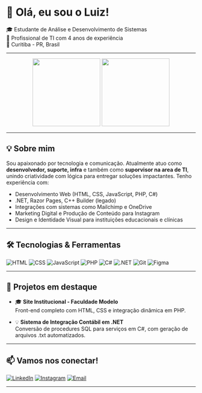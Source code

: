 # 👋 Olá, eu sou o Luiz!

🎓 Estudante de Análise e Desenvolvimento de Sistemas  
💼 Profissional de TI com 4 anos de experiência    
📍 Curitiba - PR, Brasil

---

<p align="center"> <img height="180em" src="https://github-readme-stats.vercel.app/api?username=Luiz067&show_icons=true&theme=tokyonight&hide_border=false&count_private=true" /> <img height="180em" src="https://github-readme-stats.vercel.app/api/top-langs/?username=Luiz067&layout=compact&langs_count=8&theme=tokyonight&hide_border=false"/> </p>

---

## 💡 Sobre mim

Sou apaixonado por tecnologia e comunicação. Atualmente atuo como **desenvolvedor, suporte, infra** e também como **suporvisor na area de TI**, unindo criatividade com lógica para entregar soluções impactantes. Tenho experiência com:

- Desenvolvimento Web (HTML, CSS, JavaScript, PHP, C#)
- .NET, Razor Pages, C++ Builder (legado)
- Integrações com sistemas como Mailchimp e OneDrive
- Marketing Digital e Produção de Conteúdo para Instagram
- Design e Identidade Visual para instituições educacionais e clínicas

---

## 🛠️ Tecnologias & Ferramentas

![HTML](https://img.shields.io/badge/-HTML5-E34F26?style=flat-square&logo=html5&logoColor=white)
![CSS](https://img.shields.io/badge/-CSS3-1572B6?style=flat-square&logo=css3)
![JavaScript](https://img.shields.io/badge/-JavaScript-F7DF1E?style=flat-square&logo=javascript&logoColor=black)
![PHP](https://img.shields.io/badge/-PHP-777BB4?style=flat-square&logo=php&logoColor=white)
![C#](https://img.shields.io/badge/-C%23-239120?style=flat-square&logo=c-sharp&logoColor=white)
![.NET](https://img.shields.io/badge/-.NET-512BD4?style=flat-square&logo=dotnet&logoColor=white)
![Git](https://img.shields.io/badge/-Git-F05032?style=flat-square&logo=git&logoColor=white)
![Figma](https://img.shields.io/badge/-Figma-F24E1E?style=flat-square&logo=figma&logoColor=white)

---

## 📂 Projetos em destaque

- 🎓 **Site Institucional - Faculdade Modelo**  
  Front-end completo com HTML, CSS e integração dinâmica em PHP.

- 💡 **Sistema de Integração Contábil em .NET**  
  Conversão de procedures SQL para serviços em C#, com geração de arquivos .txt automatizados.

---

## 📫 Vamos nos conectar!

[![LinkedIn](https://img.shields.io/badge/-LinkedIn-0A66C2?style=flat-square&logo=linkedin&logoColor=white)](https://www.linkedin.com/in/luiz-gustavo-de-oliveira-amaral-265102265/)
[![Instagram](https://img.shields.io/badge/-Instagram-E4405F?style=flat-square&logo=instagram&logoColor=white)](https://www.instagram.com/luiz_gutt_)
[![Email](https://img.shields.io/badge/-Email-D14836?style=flat-square&logo=gmail&logoColor=white)](mailto:amaral.oluiz@gmail.com)

---


